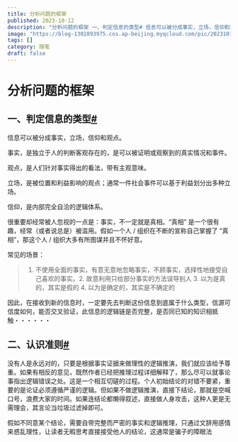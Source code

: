 ```yaml
---
title: 分析问题的框架
published: 2023-10-12
description: "分析问题的框架 一、判定信息的类型# 信息可以被分成事实，立场，信仰和观点。 事实，是独立于人的判断客观存在的，是可以被证明或观察到的真实情况和事件。 观点，是人们针对事实得出的看法，带有主观意味。 立场，是被位置和利益影响的观点；通常一件社会事件可以基于利益划分出多种立场。 信仰，是内部完全自洽的"
image: "https://blog-1302893975.cos.ap-beijing.myqcloud.com/pic/202310122048656.png?imageSlim"
tags: []
category: 随笔
draft: false
---
```


# ****分析问题的框架****

## **一、判定信息的类型[#](https://www.lapis.cafe/fen-xi-wen-ti-de-kuang-jia-fca56f5713794e2aa815b304e3f6d959md#%E4%B8%80%E5%88%A4%E5%AE%9A%E4%BF%A1%E6%81%AF%E7%9A%84%E7%B1%BB%E5%9E%8B)**

信息可以被分成事实，立场，信仰和观点。

事实，是独立于人的判断客观存在的，是可以被证明或观察到的真实情况和事件。

观点，是人们针对事实得出的看法，带有主观意味。

立场，是被位置和利益影响的观点；通常一件社会事件可以基于利益划分出多种立场。

信仰，是内部完全自洽的逻辑体系。

很重要却经常被人忽视的一点是：事实，不一定就是真相。“真相” 是一个很有趣，经常（或者说总是）被滥用。假如一个人 / 组织在不断的宣称自己掌握了 “真相”，那这个人 / 组织大多有所图谋并且不怀好意。

常见的场景：

> 1. 不使用全面的事实，有意无意地忽略事实，不顾事实，选择性地接受自己喜欢的事实。2. 故意利用只给部分事实的方法误导别人 3. 以为是真的，其实是假的 4. 以为是确定的，其实是不确定的
> 

因此，在接收到新的信息时，一定要先去判断这份信息到底属于什么类型，信源可信度如何，能否交叉验证，此信息的逻辑链是否完整，是否同已知的知识相抵触・・・・・・

## **二、认识准则[#](https://www.lapis.cafe/fen-xi-wen-ti-de-kuang-jia-fca56f5713794e2aa815b304e3f6d959md#%E4%BA%8C%E8%AE%A4%E8%AF%86%E5%87%86%E5%88%99)**

没有人是永远对的，只要是根据事实证据来做理性的逻辑推演，我们就应该给予尊重。如果有相反的意见，既然作者已经把推理过程详细解释了，那么尽可以就事论事指出逻辑错误之处。这是一个相互切磋的过程。个人初始结论的对错不要紧，重要的是论证必须遵循严谨的逻辑。但如果不做逻辑推演，直接下结论，那就是空喊口号，浪费大家的时间。如果连结论都懒得叙述，直接做人身攻击，这种人更是无需理会，其言论当垃圾过滤掉即可。

假如不同意某个结论，需要自带完整而严密的事实和逻辑推理，只通过文辞用感情来惑乱理性，让读者无暇思考直接接受他人的结论，这通常是骗子的障眼法
